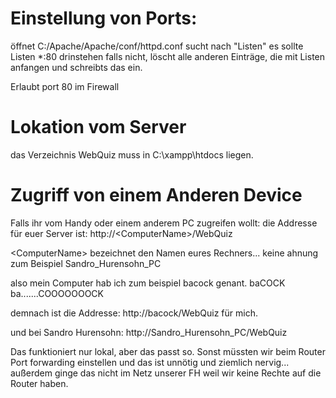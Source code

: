 
# Einstellung von Ports:
öffnet C:/Apache/Apache/conf/httpd.conf 
sucht nach "Listen"
es sollte Listen *:80 drinstehen
falls nicht, löscht alle anderen Einträge, die mit Listen anfangen und schreibts das ein.

Erlaubt port 80 im Firewall
# Lokation vom Server
das Verzeichnis WebQuiz muss in C:\xampp\htdocs liegen.
# Zugriff von einem Anderen Device
Falls ihr vom Handy oder einem anderem PC zugreifen wollt:
die Addresse für euer Server ist: http://\<ComputerName\>/WebQuiz

\<ComputerName\> bezeichnet den Namen eures Rechners... keine ahnung zum Beispiel Sandro_Hurensohn_PC

also mein Computer hab ich zum beispiel bacock genant. baCOCK ba.......COOOOOOOCK

demnach ist die Addresse:
http://bacock/WebQuiz 
für mich.

und bei Sandro Hurensohn:
http://Sandro_Hurensohn_PC/WebQuiz

Das funktioniert nur lokal, aber das passt so. Sonst müssten wir beim Router Port forwarding einstellen und das ist unnötig und ziemlich nervig... außerdem ginge das nicht im Netz unserer FH weil wir keine Rechte auf die Router haben.

